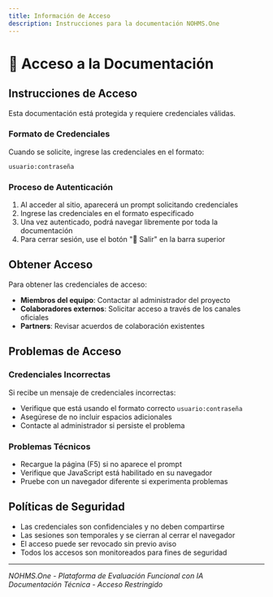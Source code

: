 ```yaml
---
title: Información de Acceso
description: Instrucciones para la documentación NOHMS.One
---
```


# 🔐 Acceso a la Documentación

## Instrucciones de Acceso

Esta documentación está protegida y requiere credenciales válidas.

### Formato de Credenciales

Cuando se solicite, ingrese las credenciales en el formato:
```
usuario:contraseña
```

### Proceso de Autenticación

1. Al acceder al sitio, aparecerá un prompt solicitando credenciales
2. Ingrese las credenciales en el formato especificado
3. Una vez autenticado, podrá navegar libremente por toda la documentación
4. Para cerrar sesión, use el botón "🚪 Salir" en la barra superior

## Obtener Acceso

Para obtener las credenciales de acceso:

- **Miembros del equipo**: Contactar al administrador del proyecto
- **Colaboradores externos**: Solicitar acceso a través de los canales oficiales
- **Partners**: Revisar acuerdos de colaboración existentes

## Problemas de Acceso

### Credenciales Incorrectas
Si recibe un mensaje de credenciales incorrectas:
- Verifique que está usando el formato correcto `usuario:contraseña`
- Asegúrese de no incluir espacios adicionales
- Contacte al administrador si persiste el problema

### Problemas Técnicos
- Recargue la página (F5) si no aparece el prompt
- Verifique que JavaScript está habilitado en su navegador
- Pruebe con un navegador diferente si experimenta problemas

## Políticas de Seguridad

- Las credenciales son confidenciales y no deben compartirse
- Las sesiones son temporales y se cierran al cerrar el navegador
- El acceso puede ser revocado sin previo aviso
- Todos los accesos son monitoreados para fines de seguridad

---

*NOHMS.One - Plataforma de Evaluación Funcional con IA*  
*Documentación Técnica - Acceso Restringido*
